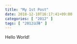 ```yaml
---
title: "My 1st Post"
date: 2018-12-10T16:17:41+09:00
categories: [ "2012" ]
tags: [ "2012以降" ]
---
```


Hello World!
